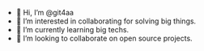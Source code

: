 - 👋 Hi, I’m @git4aa
- 👀 I’m interested in collaborating for solving big things.
- 🌱 I’m currently learning big techs.
- 💞️ I’m looking to collaborate on open source projects.

<!---
git4aa/git4aa is a ✨ special ✨ repository because its `README.md` (this file) appears on your GitHub profile.
You can click the Preview link to take a look at your changes.
--->
